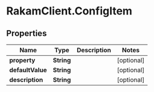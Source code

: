# RakamClient.ConfigItem

## Properties
Name | Type | Description | Notes
------------ | ------------- | ------------- | -------------
**property** | **String** |  | [optional] 
**defaultValue** | **String** |  | [optional] 
**description** | **String** |  | [optional] 


